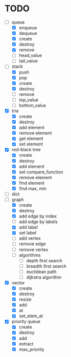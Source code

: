 # TODO

- [ ] queue
	- [x] enqueue
	- [x] dequeue
	- [x] create
	- [x] destroy
	- [x] remove
	- [ ] head\_value
	- [ ] tail\_value
- [ ] stack
	- [x] push
	- [x] pop
	- [x] create
	- [x] destroy
	- [ ] remove
	- [ ] top\_value
	- [ ] bottom\_value
- [x] trie
	- [x] create
	- [x] destroy
	- [x] add element
	- [x] remove element
	- [x] get element
	- [x] set element
- [x] red-black tree
	- [x] create
	- [x] destroy
	- [x] add element
	- [x] set compare_function
	- [x] remove element
	- [x] find element
	- [x] find max, min
- [ ] dict
- [ ] graph
	- [x] create
	- [x] destroy
	- [x] add edge by index
	- [ ] add edge by labels
	- [x] add label
	- [x] set label
	- [ ] add vertex
	- [ ] remove edge
	- [ ] remove vertex
	- [ ] algorithms
		- [ ] depth first search 
		- [ ] breadth first search
		- [ ] euclidean path
		- [ ] dijkstra algorithm
- [x] vector
	- [x] create
	- [x] destroy
	- [x] resize
	- [x] add
	- [x] at
	- [x] set_elem_at
- [x] priority queue
	- [x] create
	- [x] destroy
	- [x] add
	- [x] extract
	- [x] max\_priority
